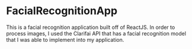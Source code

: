 # FacialRecognitionApp
This is a facial recognition application built off of ReactJS. In order to process images, I used the Clarifai API that has a facial recognition model that I was able to implement into my application.
